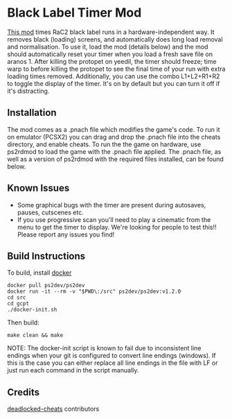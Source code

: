 # Black Label Timer Mod
[This mod](<https://github.com/MichaelRelaxen/gcpt>) times RaC2 black label runs in a hardware-independent way. It removes black (loading) screens, and automatically does long load removal and normalisation. To use it, load the mod (details below) and the mod should automatically reset your timer when you load a fresh save file on aranos 1. After killing the protopet on yeedil, the timer should freeze; time warp to before killing the protopet to see the final time of your run with extra loading times removed. Additionally, you can use the combo L1+L2+R1+R2 to toggle the display of the timer. It's on by default but you can turn it off if it's distracting. 

## Installation
The mod comes as a .pnach file which modifies the game's code. To run it on emulator (PCSX2) you can drag and drop the .pnach file into the cheats directory, and enable cheats. To run the the game on hardware, use ps2rdmod to load the game with the .pnach file applied. The .pnach file, as well as a version of ps2rdmod with the required files installed, can be found below.  

## Known Issues
- Some graphical bugs with the timer are present during autosaves, pauses, cutscenes etc.
- If you use progressive scan you'll need to play a cinematic from the menu to get the timer to display.
We're looking for people to test this!! Please report any issues you find!

## Build Instructions
To build, install [docker](https://docker.com/)
```
docker pull ps2dev/ps2dev
docker run -it --rm -v "$PWD\:/src" ps2dev/ps2dev:v1.2.0
cd src
cd gcpt
./docker-init.sh
```

Then build:
```
make clean && make
```

NOTE: The docker-init script is known to fail due to inconsistent line endings when your git is configured to convert line endings (windows). If this is the case you can either replace all line endings in the file with LF or just run each command in the script manually.


## Credits
[deadlocked-cheats](https://github.com/Dnawrkshp/deadlocked-cheats) contributors
